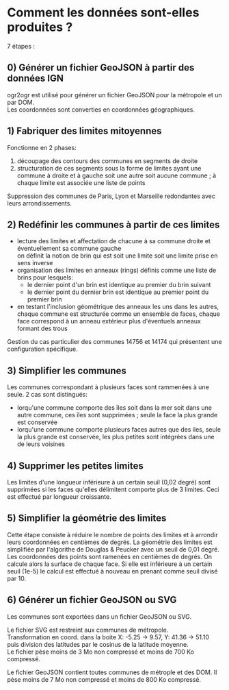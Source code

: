 # Comment les données sont-elles produites ?

7 étapes :

## 0) Générer un fichier GeoJSON à partir des données IGN
ogr2ogr est utilisé pour générer un fichier GeoJSON pour la métropole et un par DOM.    
Les coordonnées sont converties en coordonnées géographiques.    

## 1) Fabriquer des limites mitoyennes
Fonctionne en 2 phases:
1. découpage des contours des communes en segments de droite
2. structuration de ces segments sous la forme de limites ayant une commune à droite et à gauche soit une autre
   soit aucune commune ; à chaque limite est associée une liste de points
   
Suppression des communes de Paris, Lyon et Marseille redondantes avec leurs arrondissements.

## 2) Redéfinir les communes à partir de ces limites
- lecture des limites et affectation de chacune à sa commune droite et éventuellement sa commune gauche    
  on définit la notion de brin qui est soit une limite soit une limite prise en sens inverse
- organisation des limites en anneaux (rings) définis comme une liste de brins pour lesquels:
  - le dernier point d'un brin est identique au premier du brin suivant
  - le dernier point du dernier brin est identique au premier point du premier brin
- en testant l'inclusion géométrique des anneaux les uns dans les autres,
  chaque commune est structurée comme un ensemble de faces, chaque face correspond à un anneau extérieur plus
  d'éventuels anneaux formant des trous

Gestion du cas particulier des communes 14756 et 14174 qui présentent une configuration spécifique.

## 3) Simplifier les communes
Les communes correspondant à plusieurs faces sont rammenées à une seule.
2 cas sont distingués:
- lorqu'une commune comporte des îles soit dans la mer soit dans une autre commune, ces îles sont supprimées ;
  seule la face la plus grande est conservée
- lorqu'une commune comporte plusieurs faces autres que des iles, seule la plus grande est conservée,
  les plus petites sont intégrées dans une de leurs voisines

## 4) Supprimer les petites limites
Les limites d'une longueur inférieure à un certain seuil (0,02 degré) sont supprimées si les faces qu'elles
délimitent comporte plus de 3 limites. Ceci est effectué par longueur croissante.

## 5) Simplifier la géométrie des limites
Cette étape consiste à réduire le nombre de points des limites et à arrondir leurs coordonnées en centièmes de degrés.
La géométrie des limites est simplifiée par l'algorithe de Douglas & Peucker avec un seuil de 0,01 degré.
Les coordonnées des points sont ramenées en centièmes de degrés.
On calcule alors la surface de chaque face. Si elle est inférieure à un certain seuil (1e-5) le calcul
est effectué à nouveau en prenant comme seuil divisé par 10.

## 6) Générer un fichier GeoJSON ou SVG
Les communes sont exportées dans un fichier GeoJSON ou SVG.

Le fichier SVG est restreint aux communes de métropole.  
Transformation en coord. dans la boite X: -5.25 -> 9.57, Y: 41.36 -> 51.10  
puis division des latitudes par le cosinus de la latitude moyenne.  
Le fichier pèse moins de 3 Mo non compressé et moins de 700 Ko compressé.  

Le fichier GeoJSON contient toutes communes de métrople et des DOM.
Il pèse moins de 7 Mo non compressé et moins de 800 Ko compressé.
